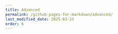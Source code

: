 ```yaml
---
title: Advanced
permalink: /github-pages-for-markdown/advanced/
last_modified_date: 2025-03-23
order: 6
---
```


